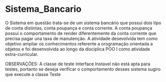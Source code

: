 # Sistema_Bancario
O Sistema em questão trata-se de um sistema bancário que possuí dois tipo de conta distintas, conta poupança e conta corrente. A conta poupança possuí o comportamento de render diferentemente da conta corrente que precisa pagar una taxa de manutenção. A atividade desevolvida tem como objetivo ampliar os conhecimentos referente a orogramação orientada a objetos e foi desenvolvida ao longo da disciplica POO I como atividade extra-curricular. 


OBSERVAÇÕES: A classe de teste Interface Instavel não está apta para testes, portanto se deseja verificar o comportamento desses sistema sugiro que execute a classe Teste
